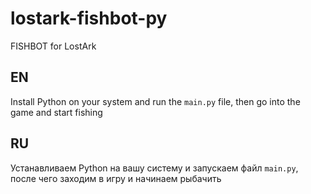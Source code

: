 # lostark-fishbot-py
FISHBOT for LostArk

## EN
Install Python on your system and run the `main.py` file, then go into the game and start fishing

## RU
Устанавливаем Python на вашу систему и запускаем файл `main.py`, после чего заходим в игру и начинаем рыбачить
